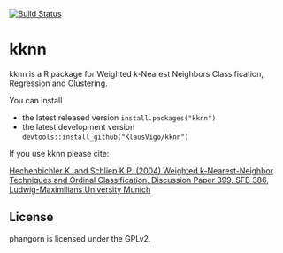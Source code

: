 [![Build Status](https://travis-ci.org/KlausVigo/kknn.svg?branch=master)](https://travis-ci.org/KlausVigo/kknn)

kknn
========================================================

kknn is a R package for Weighted k-Nearest Neighbors Classification, Regression and Clustering.

You can install
- the latest released version `install.packages("kknn")`
- the latest development version `devtools::install_github("KlausVigo/kknn")` 

If you use kknn please cite:

[Hechenbichler K. and Schliep K.P. (2004) Weighted k-Nearest-Neighbor Techniques and Ordinal Classification, Discussion Paper 399, SFB 386, Ludwig-Maximilians University Munich](http://www.stat.uni-muenchen.de/sfb386/papers/dsp/paper399.ps)


License
-------
phangorn is licensed under the GPLv2.
